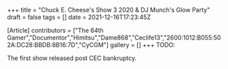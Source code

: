 +++
title = "Chuck E. Cheese's Show 3 2020 & DJ Munch's Glow Party"
draft = false
tags = []
date = 2021-12-16T17:23:45Z

[Article]
contributors = ["The 64th Gamer","Documentor","Himitsu","Dame868","Ceclife13","2600:1012:B055:502A:DC28:BBDB:8B16:7D","CyCGM"]
gallery = []
+++
TODO:

The first show released post CEC bankruptcy.